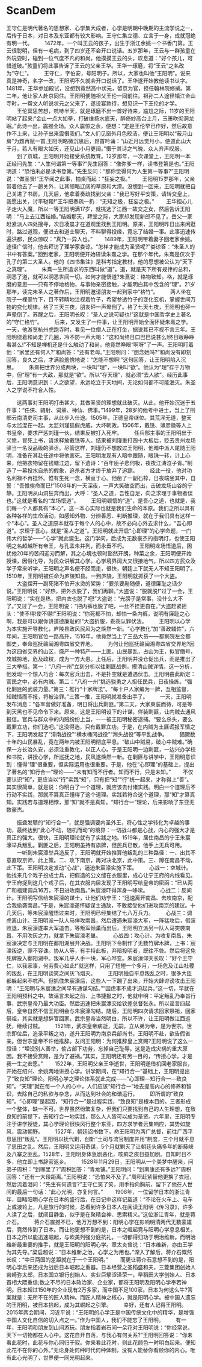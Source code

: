# ScanDem

王守仁是明代著名的思想家、心学集大成者，心学是明朝中晚期的主流学说之一，后传于日本，对日本及东亚都有较大影响。王守仁集立德、立言于一身，成就冠绝有明一代。
　　1472年，一个叫王云的孩子，出生于浙江余姚一个书香门第。王云很聪明，但有一毛病，到了四岁还不会开口说话。五岁那年，王云与一群孩童在外玩耍时，碰到一位气度不凡的和尚。他摸摸王云的头，叹息道：“好个孩儿，可惜道破。”孩童们将此事告诉了王云的父亲王华。王华一琢磨，将“王云”之名改为“守仁”。
　　王守仁，字伯安，号阳明子。所以，大家也叫他“王阳明”。说来真是神奇，名字一改，王阳明不久就会开口说话了。王华遂开始教他读书认字。1481年，王华参加殿试，没想到竟然高中状元，留京为官，担任翰林院修撰。第二年，他让家人赴京同住。王阳明便随祖父王伦一同前往。祖孙二人途径镇江金山寺时，一帮文人听说状元之父来了，遂设宴款待，想见识一下王伦的才学。
　　王伦冥思苦想，吭哧半天，就是琢磨不出一首好诗来，尴尬之际，11岁的王阳明站了起来:“金山一点大如拳，打破维扬水底天，醉倚妙高台上月，玉箫吹彻洞龙眠。”此诗一出，震撼全场。众人震惊之余，便想：“定是王伦早已作好，然后故意作不上来，让孙子出来震慑我们。”文人们见窗外月色皎洁，便让王阳明以“蔽月山房”为题再赋一首,王阳明略微沉思后，昂首吟诵：“山近月远觉月小，便道此山大于月。若人有眼大如天，还见山小月更阔。”慑于其诗之气魄，众人齐声叹服。
　　到了京城，王阳明开始接受系统教育。12岁那年，一次课堂上，王阳明一本正经问先生：“人生何谓第一等事?”先生回答：“像你爹一样，读书登第是也。”王阳明道：“恐怕未必是读书登第。”先生反问：“那你觉得何为人生第一等事?”王阳明说：“做圣贤!”王华闻之此事，拍桌而起：“狂妄之极。”
　　王阳明15岁那年，父亲带着他去了一趟关外，让其领略辽阔的草原和大漠。没想到一回来，王阳明就把自己关进了书房。几天后，他拿着奏疏找到父亲：“我已写好平安策，请转交皇上，我愿出关，讨平鞑靼!”王华把奏疏一扔：“无知之极，狂妄之极。”
　　王华担心儿子走火入魔，所以一等王阳明满17岁，就挑选了江西一故交之女，然后告诉王阳明：“马上去江西结婚。”结婚那天，拜堂之际，大家却发现新郎不见了。岳父一家赶紧派人四处搜寻，次日凌晨才在道观里找到王阳明。原来，王阳明昨日出来闲逛时，路过道观，便进去和道士聊天，不料聊得投缘，竟忘了结婚一事。此事迅速传遍洪都，民众惊叹：“真乃一异人也。”
　　1489年，王阳明带着妻子回老家余姚。途径广信时，他去拜访了理学家娄谅。“怎样才能成为圣贤呢?”娄谅答：“朱圣人的书中有答案。”回到老家，王阳明便开始研读朱熹之学。在那个年代，朱熹是仅次于孔子的第二大圣人。他的《四书集注》是科考指定教材，他的思想被公认为“天下之真理”。
　　朱熹一生所追求的东西叫做“道”。道，就是天下所有规律的总和，洞悉了道，就可以洞悉世间一切。如何才能悟道?朱熹说：格物致知。格，就是琢磨的意思——只有不停地格物，与事物亲密接触，才能明白其中包含的“理”。21岁那年，读完朱圣人之著作后，王阳明邀请朋友一起到家中“格竹”。
　　两人坐在院子一棵翠竹下，目不转睛地注视着竹子，希望参透竹子的变化玄机，掌握世间万物的变化规律。格了三天三夜，朋友砰一声晕倒了。格了七天七夜，王阳明也砰一声晕倒了。苏醒之后，王阳明长叹：“圣人之说可疑也!”这就是中国哲学史上著名的“守仁格竹”。
　　后来，又发生了一件事，让王阳明开始全面怀疑朱熹之学。一天，他游览杭州虎跑寺时，看见一位僧人正在打坐，据说其已不视不言三年。王阳明绕着和尚走了几圈，冷不防一声大喝：“这和尚终日口巴巴说甚么!终日眼睁睁看甚么!”不知是禅机还是什么触动了和尚，他竟然睁眼“啊呀”了一声。王阳明盯着他：“家里还有何人?”和尚答：“还有老母。”王阳明问：“想念她吗?”和尚没有即刻回答，良久之后，才满脸羞愧地说：“怎能不想啊!”这句回答，让王阳明陷入沉思。
　　朱熹把世界分成两块，一块叫“理”，一块叫“欲”。他认为“理”存于万物中，但“理”有一大敌，那就是“欲”。所以“存天理”，就必须“去人欲”。经历此事后，王阳明意识到：人之欲望，永远屹立于天地间，无论如何都不可能泯灭。朱圣人之学说不符合人性。

　　这两事对王阳明打击甚大，其做圣贤的理想就此破灭。从此，他开始沉迷于五件事：“任侠、骑射、词章、神仙、佛事。”1499年，28岁的他考中进士，当上了刑部云南清吏司主事，从此步入仕途。1505年，正德皇帝继位。其荒淫无道，整天与太监混在一起。太监刘瑾狐假虎威，大坏朝政。1506年，戴铣、薄彦徽等人上书皇帝，要求严惩刘瑾一伙，结果反被打入死牢。
　　任兵部主事的王阳明出于义愤，冒死上书，请求释放戴铣等人。结果被刘瑾重打四十大板后，贬去贵州龙场驿当一名没品级的驿丞。尽管这样，刘瑾仍不想放过王阳明，他暗中派人尾随王阳明，准备在其赴任途中将他害死。王阳明发现有人暗中跟随，眼珠一转，计上心来，他把衣物留在钱塘江边，留下遗诗：“百年臣子悲何极，夜夜江涛泣子胥。”制造了一幕投水自杀的假象，追杀者方才终于放弃了追踪。
　　经此一役，他对功名利禄不再挂怀。惟有生死一念，横亘于心。他凿了一副石椁，日夜端坐其中，自誓：“吾惟俟命而巳!”1508年的一天深夜，一声大笑破空而出，击破龙场山谷的宁静。王阳明从山洞狂奔而出，大呼：“圣人之道，吾性自足，向之求理于事物者误也。”这就是著名的“龙场悟道”。
　　王阳明顿悟的“道”，是吾心之道，也就是，我们每一个人都具有“本心”，这一本心实际也就是我们生命的本原。我们之所以具有各种各样的生命活动，如感知外物、分辨善恶、判断推理，就在于我们具有这样一个“本心”。圣人之道原本就存于每个人的心中，故不必向心外去求什么，“吾心即道”。求理于吾心，就是“圣人之道”。王阳明就此开启“心即理”的心学命题，一门伟大的哲学——“心学”就此诞生。这门学问，后成为无数豪杰的指明灯，也使王阳明之名超越所有帝王，与孔孟朱并列，而永垂不朽。
　　王阳明龙场悟道后，困扰他20年的苦闷迎刃而解，其之心境也顿时豁然开朗，种菜之余，王阳明便开始授课，因俗化导，为民众讲解其心学。心学境界阔大又很接地气，所以四方民众及学子常来听学，王阳明之声名便不胫而走，很快，朝廷上下就无人不知王阳明了。1510年，王阳明被任命为庐陵知县。一到庐陵，王阳明就抓获了一个大盗。
　　大盗摆开一副死猪不怕开水烫的架势：“要杀要剐随便，道德廉耻之话少说。”王阳明说：“好热，把外衣脱了，我们再聊。”大盗说：“脱就脱!”过了一会，王阳明说：“实在是热，把内衣也脱了吧!”大盗说：“光膀子是常事，没什么大不了。”又过了一会，王阳明说：“把内裤也脱了吧，一丝不挂更自在。”大盗赶紧摇头：“使不得!使不得!”王阳明说：“你死都不怕，却怕一条内裤，说明有廉耻之心啊，我是可以跟你讲道德廉耻的!”大盗折服，乖乖认罪伏法。
　　王阳明以心学为本实施开导教化，庐陵县政风民风为之焕然一新。“心学教化”加“善政辅佐”，六年间，王阳明官位一路高升，1516年，他竟然当上了三品大员——都察院左佥都御史，奉命巡抚赣闽湘粤四省交界地。
　　为何让他巡抚赣闽湘粤四省交界地?因为这四省交界的山区，盛产一种特产——土匪。山民暴乱，占山为王，拟官僭号，攻城掠地，危及政权，成为一方大患。上任后，王阳明并没仓促出兵，而是推出了三大举措。第一：“八府一州”立刻分析以往剿匪战例，摸清山贼详情。这一分析，他发现一个惊人巧合：每次官兵出击，不是扑空就是遭遇伏击。王阳明由此断定：官民之中，必有内贼。第二：“八府一州”挑选骁勇之人担任民兵，日夜操练。“强化剿匪的武装力量。”第三：推行“十家牌法”。“每十户人家编为一牌，互相监督，知贼情而不报，将被治罪。”三策一推，王阳明就准备出手了。
　　一天，王阳明发布消息：“各军营做好准备，明日将出兵剿匪。”第二天，大家束装而待，可是等到天黑也不见命令下来。原来，这是王阳明设下的计谋，佯装剿匪，让内贼去通风报信。官兵与群众中的内贼纷纷上当，一一被王阳明秘密逮捕。“要么杀头，要么戴罪立功，你们选吧。”这没得选，只有戴罪立功。于是，在内贼为土匪谎报军情之下，王阳明发起了“漳南战役”“横水桶冈战役”“浰头战役”等平乱战争。
　　猖獗数十年的山民暴乱，竟在两年内被王阳明彻底平息。“破山中贼易，破心中贼难。”确保一方长治久安，必须注重教化，以正人心。于是王阳明一边剿匪，一边兴办学校和书院，讲授心学，所巡抚之地，民风遂焕然一新。在剿匪与讲学中，王阳明意识到：懂得“理”很重要，但实际运用也很重要。于是，他在“心即理”的基础上，提出了著名的“知行合一”理论——“未有知而不行者。知而不行，只是未知。”
　　不仅要认识“知”，更应当以“行”实践“知”，只有把“知”“行”统一起来，才称得上“善”。其实很简单，就是说：你明白了一个道理，就应该去付诸实践。明白一个道理后不行动不实践，那就不算真正懂得了这个道理。实践若符合这个道理，那“知”才算真知。实践若与道理相悖，那“知”就不是真知。“知行合一”理论，后来影响了东亚无数豪杰。

　　振聋发聩的“知行合一”，就是强调要内圣外王，将心性之学转化为卓越的事功，最终达到“此心不动，随机而动”的境界：一切战斗都是心战，内心的强大才是真正的强大。很快，王阳明理论就有了实践之地。1519年，居住南昌的宁王朱宸濠举兵叛乱。剿匪之后，王阳明虽持有旗牌，但民兵已散，他手上无兵可用。
　　一听到朱宸濠举兵造反了，王阳明就开始推算他叛乱的三种路径：一、出其不意直取京师，此上策。二、攻下南京，再对决北京，此中策。三、蹲在南昌不动，此下策。王阳明决定发动“心战”，逼迫朱宸濠实施下策。
　　心战一：空城计。他找来几个戏子扮成士兵，把假造的公文缝在衣服里，成心让宁王府的内线看见。宁王府捉到这几个戏子后，在其衣服内层发现了王阳明写给皇帝的密函：“已从两广和福建调兵16万，不日进攻南昌。”朱宸濠吓得浑身一哆嗦。
　　心战二：反间计。王阳明写信给朱宸濠的谋士，让他们劝宁王：“迅速离开南昌、去攻南京，配合我偷袭南昌。”于是，朱宸濠遂怀疑谋士通敌，不敢接受他们进攻南京的建议。十几天后，等朱宸濠醒悟过来时，王阳明已经集结了七八万兵力。
　　心战三：调虎离山计。王阳明派一队人马佯攻南昌，然后遭遇朱宸濠大军，一阵猛攻后，假装败退，朱宸濠遂率大军追击。等叛军倾巢而出后，王阳明立派另一队人马突袭南昌，不用吹灰之力，就拿下朱宸濠老巢。
　　心战四：攻心计。为收复南昌，朱宸濠决定与王阳明在鄱阳湖展开决战。王阳明下令制作了无数竹牌木牌，上书：宸濠叛逆，罪不容诛。协从人等，有手持此板，弃暗投明者，既往不咎。然后将这免死牌投入鄱阳湖中。叛军几乎人手一块，军心哗变。朱宸濠仰天长叹：“好个王守仁，以我家事，何劳费心如此!”就这样，只用了短短一个多月，一场危及江山社稷的叛乱，在王阳明谈笑之间灰飞烟灭。
　　王阳明独自平息叛乱之时，很多大臣都躲起来不吭声。但抓住朱宸濠后，这些人一下蹦了出来，开始大肆诽谤攻击王阳明：“王阳明与朱宸濠之间早有通谋勾结。”“因虑事不成才迫起兵。”这一切，早就在王阳明预料之中。故谣言未起之前、上书捷报之时，他就申明：平定叛乱乃奉旨行事，武宗皇帝乃最大功臣。然后迅速把朱宸濠交给钦差总督张永。所以谣言四起后，皇帝自然不信王阳明会与朱宸濠勾结。随后，王阳明四次请求回家祭祖，回家祭祖，其实就是想辞官回家。武宗皇帝当然明白，所以不许，让王阳明做江西巡抚，继续讨贼。
　　1521年，武宗皇帝病逝，无嗣，立从弟为帝，是为世宗。世宗即位后，追录平叛之功，遂升王阳明为南京兵部尚书，王阳明不赴，欲告假省亲。但世宗皇帝不许他推辞。友问王阳明：为何推辞皇上赏赐?王阳明说了这么一段话：“埋没别人善举，偷占部下功劳，忘掉自己耻辱，这是造成灾祸的重大原因。我不接受赏赐，是为了避祸。”其实，王阳明还有另一目的，“传授心学，才是我一生之宏愿。”
　　1522年，王阳明父亲王华逝世，王阳明遂借机回老家服丧，开始在绍兴、余姚两地讲授心学。讲学期间，在“知行合一”基础上，王阳明提出了“致良知”理论。阳明心学之理论体系就此完成——“心即理—知行合一—致良知”。“天理”就在每一个人的心中，人们应该“知行合一”地去提高内心的修养和智识，去除自己的私欲与杂念，从而达到社会的和谐运行，
　　即所谓的“致良知”。“心即理”是起因，“知行合一”是过程实践，“致良知”是根本目的。三者形成一个整体，缺一不可。世界虽然纷繁复杂，但我们只要找到自己的人生理想，在致良知的前提下，去知行合一地实践，那么人人皆可以成为圣贤。六年里，王阳明专注于讲学授徒，其心学理论很快风行整个东亚，四方求学者云集响应，其势如旋风，震动朝野。
　　1527年，朝廷诏书数下，命王阳明为两广总督，前往广西平息思田“叛乱”。王阳明以抚代剿，创新“土司与流官制度并用”制度，三个月就平息了思田之乱。然后，王阳明又运用奇谋，5个月就剿灭了让朝廷头痛多年的断藤峡及八寨之匪乱。1528年，王阳明身体急剧恶化，咳痢之疾日益加剧。自知时日不多，他立即上书辞官返乡。
　　1528年11月29日，王阳明从一个美梦中醒来，问弟子周积：“到哪里了?”周积回答：“青龙铺。”王阳明问：“到南康还有多远?”周积回答：“还有一大段距离。”王阳明说：“恐怕来不及了。”周积赶紧替他更换了衣冠，然后流着泪问：“先生有何遗言?”王守仁笑了笑，用手指向胸前，留下了他在人世间的最后一句话：“此心光明，亦复何言。”
　　1908年，一位留学日本的浙江青年，目睹阳明心学在日本的盛行后，在日记中这样记载道：“不论在火车上、电车上或渡轮上，凡是旅行的时候，总看到许多日本人在阅读王阳明《传习录》，许多人读了之后，就闭目静坐，似乎是在聚精会神、思索精义。”这位浙江青年，就是蒋介石。
　　蒋介石震撼不已，他万万想不到：阳明心学在影响明清两代无数豪雄后，竟然传到了日本。而让他更想不到的是，日本之崛起竟与阳明心学息息相关。日本之所以能迅速崛起，与欧美列强分庭抗礼，一切都得归功于明治维新。而明治维新最重要的推手，就是王阳明的阳明心学。章太炎曾说：“日本维新，亦由王学为其先导。”梁启超说：“日本维新之治，心学之为用也。”深入了解后，蒋介石慨然长叹：“中日两国的差距就在于一个王阳明。”
　　而更让蒋介石意想不到的是，阳明心学后来还成为战后日本崛起之重器。日本经营之圣稻盛和夫，三菱集团创始人岩崎弥太郎，日本国立银行创始人、实业巨擘涩泽荣一，早稻田大学创始人、日本首相大隈重信;数之不尽的日本政治家、企业家，都将王阳明及阳明心学奉若神明。日本超过150年的企业现有2万多家，而中国不足100家。日本为何这么牛?答案就是：无所不在的匠人精神。而匠人精神之核心，就是阳明心学。被中国人遗忘的王阳明，被日本拾起，成为其崛起之引擎。
　　幸好，还有人记得王阳明。2015年两会期间，习近平说：“王阳明的心学正是中国传统文化中的精华，是增强中国人文化自信的切入点之一。”作为中国人，我们不能忘了王阳明。
　　有一年，王阳明和朋友到山间游玩。朋友指着岩石间一朵花对王阳明说：“你经常说，天下一切物都在人心中。这花自开自落，与我心有何关系?”王阳明回答说：“你未看此花时，此花与你心同归于寂。你来看此花时，则此花颜色一时明白起来。便知此花不在你的心外。”无论身处何种时代何种体制，没有人能替你看顾你的内心。唯有此心光明了，世界便一同光明起来。
